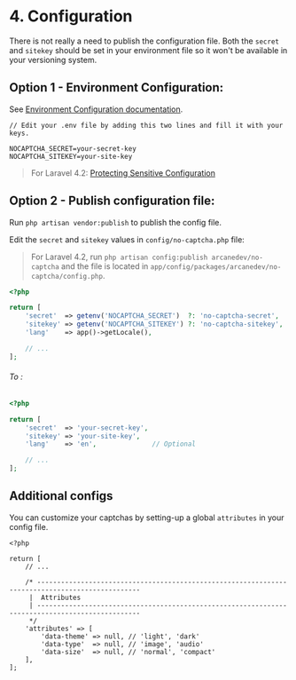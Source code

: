 # 4. Configuration

There is not really a need to publish the configuration file. Both the `secret` and `sitekey` should be set in your environment file so it won't be available in your versioning system.

## Option 1 - Environment Configuration:

See [Environment Configuration documentation](http://laravel.com/docs/5.0/configuration#environment-configuration).

````
// Edit your .env file by adding this two lines and fill it with your keys.

NOCAPTCHA_SECRET=your-secret-key
NOCAPTCHA_SITEKEY=your-site-key
````

> For Laravel 4.2: [Protecting Sensitive Configuration](http://laravel.com/docs/4.2/configuration#protecting-sensitive-configuration)

## Option 2 - Publish configuration file:

Run `php artisan vendor:publish` to publish the config file.

Edit the `secret` and `sitekey` values in `config/no-captcha.php` file:

> For Laravel 4.2, run `php artisan config:publish arcanedev/no-captcha` and the file is located in `app/config/packages/arcanedev/no-captcha/config.php`.

```php
<?php

return [
    'secret'  => getenv('NOCAPTCHA_SECRET')  ?: 'no-captcha-secret',
    'sitekey' => getenv('NOCAPTCHA_SITEKEY') ?: 'no-captcha-sitekey',
    'lang'    => app()->getLocale(),

    // ...
];
```

###### To :

```php
<?php

return [
    'secret'  => 'your-secret-key',
    'sitekey' => 'your-site-key',
    'lang'    => 'en',              // Optional

    // ...
];
```

## Additional configs

You can customize your captchas by setting-up a global `attributes` in your config file.

```
<?php

return [
    // ...

    /* ------------------------------------------------------------------------------------------------
     |  Attributes
     | ------------------------------------------------------------------------------------------------
     */
    'attributes' => [
        'data-theme' => null, // 'light', 'dark'
        'data-type'  => null, // 'image', 'audio'
        'data-size'  => null, // 'normal', 'compact'
    ],
];
```
